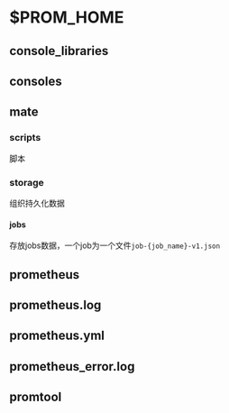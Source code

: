 # $PROM_HOME
## console_libraries
## consoles
## mate
### scripts
脚本
### storage
组织持久化数据
#### jobs
存放jobs数据，一个job为一个文件`job-{job_name}-v1.json`
## prometheus
## prometheus.log
## prometheus.yml
## prometheus_error.log
## promtool